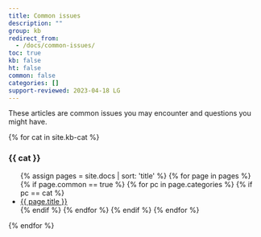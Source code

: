 ```yaml
---
title: Common issues
description: ""
group: kb
redirect_from:
  - /docs/common-issues/
toc: true
kb: false
ht: false
common: false
categories: []
support-reviewed: 2023-04-18 LG
---
```


These articles are common issues you may encounter and questions you might have.

{% for cat in site.kb-cat %}

### {{ cat }}

<ul>
    {% assign pages = site.docs | sort: 'title' %}
    {% for page in pages %}
        {% if page.common == true %}
            {% for pc in page.categories %}
                {% if pc == cat %}
                <li><a href="{{site.baseurl}}{{page.url}}">{{ page.title }}</a></li>
                {% endif %}   <!-- match category -->
            {% endfor %}  <!-- page-categories -->
        {% endif %}   <!-- common -->
    {% endfor %}  <!-- page -->
</ul>
{% endfor %}  <!-- cat -->

